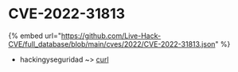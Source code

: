 # CVE-2022-31813
{% embed url="https://github.com/Live-Hack-CVE/full_database/blob/main/cves/2022/CVE-2022-31813.json" %}

* hackingyseguridad ~> [curl](https://www.alice-snow.ru/2022/database/cve-2022-31813/curl-hackingyseguridad)
